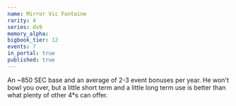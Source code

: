 ```yaml
---
name: Mirror Vic Fontaine
rarity: 4
series: ds9
memory_alpha:
bigbook_tier: 12
events: 7
in_portal: true
published: true
---
```


An ~850 SEC base and an average of 2-3 event bonuses per year. He won't bowl you over, but a little short term and a little long term use is better than what plenty of other 4*s can offer.
